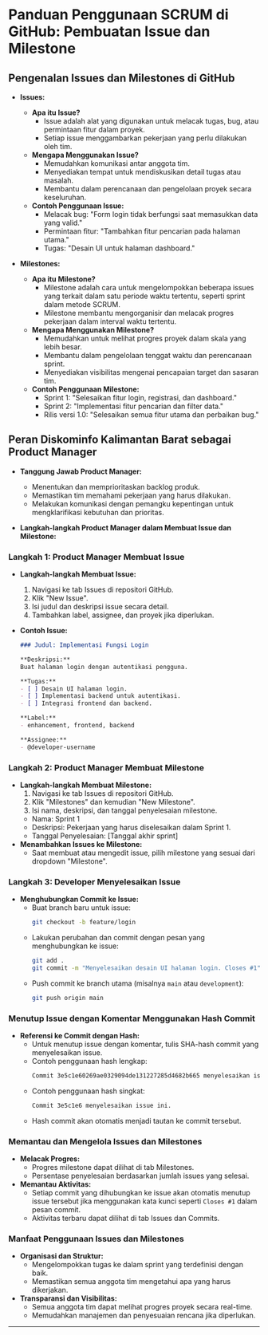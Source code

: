 # Panduan Penggunaan SCRUM di GitHub: Pembuatan Issue dan Milestone

## Pengenalan Issues dan Milestones di GitHub
- **Issues:**
  - **Apa itu Issue?**
    - Issue adalah alat yang digunakan untuk melacak tugas, bug, atau permintaan fitur dalam proyek.
    - Setiap issue menggambarkan pekerjaan yang perlu dilakukan oleh tim.
  - **Mengapa Menggunakan Issue?**
    - Memudahkan komunikasi antar anggota tim.
    - Menyediakan tempat untuk mendiskusikan detail tugas atau masalah.
    - Membantu dalam perencanaan dan pengelolaan proyek secara keseluruhan.
  - **Contoh Penggunaan Issue:**
    - Melacak bug: "Form login tidak berfungsi saat memasukkan data yang valid."
    - Permintaan fitur: "Tambahkan fitur pencarian pada halaman utama."
    - Tugas: "Desain UI untuk halaman dashboard."

- **Milestones:**
  - **Apa itu Milestone?**
    - Milestone adalah cara untuk mengelompokkan beberapa issues yang terkait dalam satu periode waktu tertentu, seperti sprint dalam metode SCRUM.
    - Milestone membantu mengorganisir dan melacak progres pekerjaan dalam interval waktu tertentu.
  - **Mengapa Menggunakan Milestone?**
    - Memudahkan untuk melihat progres proyek dalam skala yang lebih besar.
    - Membantu dalam pengelolaan tenggat waktu dan perencanaan sprint.
    - Menyediakan visibilitas mengenai pencapaian target dan sasaran tim.
  - **Contoh Penggunaan Milestone:**
    - Sprint 1: "Selesaikan fitur login, registrasi, dan dashboard."
    - Sprint 2: "Implementasi fitur pencarian dan filter data."
    - Rilis versi 1.0: "Selesaikan semua fitur utama dan perbaikan bug."

## Peran Diskominfo Kalimantan Barat sebagai Product Manager
- **Tanggung Jawab Product Manager:**
  - Menentukan dan memprioritaskan backlog produk.
  - Memastikan tim memahami pekerjaan yang harus dilakukan.
  - Melakukan komunikasi dengan pemangku kepentingan untuk mengklarifikasi kebutuhan dan prioritas.

- **Langkah-langkah Product Manager dalam Membuat Issue dan Milestone:**

### **Langkah 1: Product Manager Membuat Issue**
- **Langkah-langkah Membuat Issue:**
  1. Navigasi ke tab Issues di repositori GitHub.
  2. Klik "New Issue".
  3. Isi judul dan deskripsi issue secara detail.
  4. Tambahkan label, assignee, dan proyek jika diperlukan.

- **Contoh Issue:**
  ```markdown
  ### Judul: Implementasi Fungsi Login

  **Deskripsi:**
  Buat halaman login dengan autentikasi pengguna.

  **Tugas:**
  - [ ] Desain UI halaman login.
  - [ ] Implementasi backend untuk autentikasi.
  - [ ] Integrasi frontend dan backend.

  **Label:**
  - enhancement, frontend, backend

  **Assignee:**
  - @developer-username
  ```

### **Langkah 2: Product Manager Membuat Milestone**
- **Langkah-langkah Membuat Milestone:**
  1. Navigasi ke tab Issues di repositori GitHub.
  2. Klik "Milestones" dan kemudian "New Milestone".
  3. Isi nama, deskripsi, dan tanggal penyelesaian milestone.
  - Nama: Sprint 1
  - Deskripsi: Pekerjaan yang harus diselesaikan dalam Sprint 1.
  - Tanggal Penyelesaian: [Tanggal akhir sprint]
- **Menambahkan Issues ke Milestone:**
  - Saat membuat atau mengedit issue, pilih milestone yang sesuai dari dropdown "Milestone".

### **Langkah 3: Developer Menyelesaikan Issue**
- **Menghubungkan Commit ke Issue:**
  - Buat branch baru untuk issue:
    ```bash
    git checkout -b feature/login
    ```
  - Lakukan perubahan dan commit dengan pesan yang menghubungkan ke issue:
    ```bash
    git add .
    git commit -m "Menyelesaikan desain UI halaman login. Closes #1"
    ```
  - Push commit ke branch utama (misalnya `main` atau `development`):
    ```bash
    git push origin main
    ```

### **Menutup Issue dengan Komentar Menggunakan Hash Commit**
- **Referensi ke Commit dengan Hash:**
  - Untuk menutup issue dengan komentar, tulis SHA-hash commit yang menyelesaikan issue.
  - Contoh penggunaan hash lengkap:
    ```markdown
    Commit 3e5c1e60269ae0329094de131227285d4682b665 menyelesaikan issue ini.
    ```
  - Contoh penggunaan hash singkat:
    ```markdown
    Commit 3e5c1e6 menyelesaikan issue ini.
    ```
  - Hash commit akan otomatis menjadi tautan ke commit tersebut.

### **Memantau dan Mengelola Issues dan Milestones**
- **Melacak Progres:**
  - Progres milestone dapat dilihat di tab Milestones.
  - Persentase penyelesaian berdasarkan jumlah issues yang selesai.
- **Memantau Aktivitas:**
  - Setiap commit yang dihubungkan ke issue akan otomatis menutup issue tersebut jika menggunakan kata kunci seperti `Closes #1` dalam pesan commit.
  - Aktivitas terbaru dapat dilihat di tab Issues dan Commits.

### **Manfaat Penggunaan Issues dan Milestones**
- **Organisasi dan Struktur:**
  - Mengelompokkan tugas ke dalam sprint yang terdefinisi dengan baik.
  - Memastikan semua anggota tim mengetahui apa yang harus dikerjakan.
- **Transparansi dan Visibilitas:**
  - Semua anggota tim dapat melihat progres proyek secara real-time.
  - Memudahkan manajemen dan penyesuaian rencana jika diperlukan.
---
